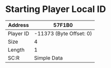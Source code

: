 
#  Starting Player Local ID
Address   | 57F1B0
----------|-------------
Player ID | -11373 (Byte Offset: 0)
Size 	  | 4
Length 	  | 1
SC:R      | Simple Data


